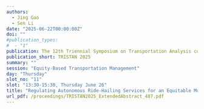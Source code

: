 ```yaml
---
authors:
  - Jing Gao
  - Sen Li
date: "2025-06-22T00:00:00Z"
doi: ""
#publication_types:
#  - "1"
publication: The 12th Triennial Symposium on Transportation Analysis conference
publication_short: TRISTAN 2025
summary: ""
session: "Equity-Based Transportation Management"
day: "Thursday"
slot_no: "11"
slot: "13:30-15:30, Thursday June 26"
title: "Regulating Autonomous Ride-Hailing Services for an Equitable Multimodal Transportation Network"
url_pdf: /proceedings/TRISTAN2025_ExtendedAbstract_487.pdf
---
```

